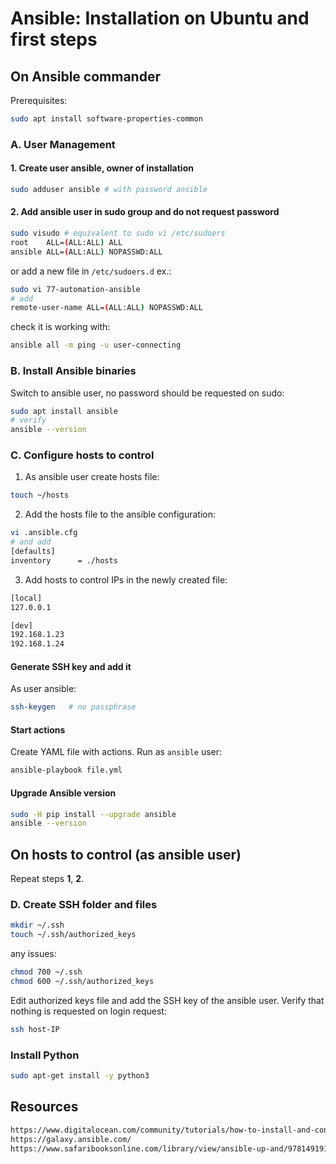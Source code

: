 # Ansible: Installation on Ubuntu and first steps

## On Ansible commander

Prerequisites:

```sh
sudo apt install software-properties-common
```

### A. User Management

#### 1. Create user ansible, owner of installation

```bash
sudo adduser ansible # with password ansible
```

#### 2. Add ansible user in sudo group and do not request password

```bash
sudo visudo # equivalent to sudo vi /etc/sudoers
root    ALL=(ALL:ALL) ALL
ansible ALL=(ALL:ALL) NOPASSWD:ALL
```

or add a new file in `/etc/sudoers.d` ex.:

```sh
sudo vi 77-automation-ansible
# add
remote-user-name ALL=(ALL:ALL) NOPASSWD:ALL
```

check it is working with:

```sh
ansible all -m ping -u user-connecting
```

### B. Install Ansible binaries

Switch to ansible user, no password should be requested on sudo:

```bash
sudo apt install ansible
# verify
ansible --version
```

### C. Configure hosts to control

1. As ansible user create hosts file:

```sh
touch ~/hosts
```

2. Add the hosts file to the ansible configuration:

```sh
vi .ansible.cfg 
# and add
[defaults]
inventory      = ./hosts
```

3. Add hosts to control IPs in the newly created file:

```sh
[local]
127.0.0.1

[dev]
192.168.1.23
192.168.1.24
```

#### Generate SSH key and add it

As user ansible:

```sh
ssh-keygen   # no passphrase
```

#### Start actions

Create YAML file with actions. Run as `ansible` user:

```bash
ansible-playbook file.yml
```

#### Upgrade Ansible version

```sh
sudo -H pip install --upgrade ansible
ansible --version
```

## On hosts to control (as ansible user)

Repeat steps **1**, **2**.

### D. Create SSH folder and files

```sh
mkdir ~/.ssh
touch ~/.ssh/authorized_keys
```
any issues:
```sh
chmod 700 ~/.ssh
chmod 600 ~/.ssh/authorized_keys
```

Edit authorized keys file and add the SSH key of the ansible user.
Verify that nothing is requested on login request:

```sh
ssh host-IP
```

### Install Python

```sh
sudo apt-get install -y python3
```

## Resources

```html
https://www.digitalocean.com/community/tutorials/how-to-install-and-configure-ansible-on-rocky-linux-8
https://galaxy.ansible.com/
https://www.safaribooksonline.com/library/view/ansible-up-and/9781491915318/ch04.html
```
